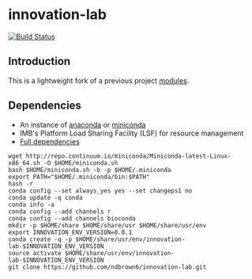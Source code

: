 # innovation-lab
[![Build Status](https://travis-ci.com/ndbrown6/innovation-lab.svg?token=WQkjmC3gu8Nd4XcQmFkn&branch=master)](https://travis-ci.com/ndbrown6/innovation-lab)


## Introduction
This is a lightweight fork of a previous project [modules](https://github.com/jrflab/modules).


## Dependencies
- An instance of [anaconda](https://www.anaconda.com) or [miniconda](https://conda.io/en/latest/miniconda.html)
- IMB's Platform Load Sharing Facility (LSF) for resource management
- [Full dependencies](https://github.com/ndbrown6/innovation-lab/tree/master/conda)


```
wget http://repo.continuum.io/miniconda/Miniconda-latest-Linux-x86_64.sh -O $HOME/miniconda.sh
bash $HOME/miniconda.sh -b -p $HOME/.miniconda
export PATH="$HOME/.miniconda/bin:$PATH"
hash -r
conda config --set always_yes yes --set changeps1 no
conda update -q conda
conda info -a
conda config --add channels r
conda config --add channels bioconda
mkdir -p $HOME/share $HOME/share/usr $HOME/share/usr/env
export INNOVATION_ENV_VERSION=0.0.1
conda create -q -p $HOME/share/usr/env/innovation-lab-$INNOVATION_ENV_VERSION
source activate $HOME/share/usr/env/innovation-lab-$INNOVATION_ENV_VERSION
git clone https://github.com/ndbrown6/innovation-lab.git
```

